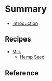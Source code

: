 # Summary

* [Introduction](introduction.md)

## Recipes

* [Milk](milk/index.md)
    * [Hemp Seed](milk/hemp-seed.md)

## Reference
